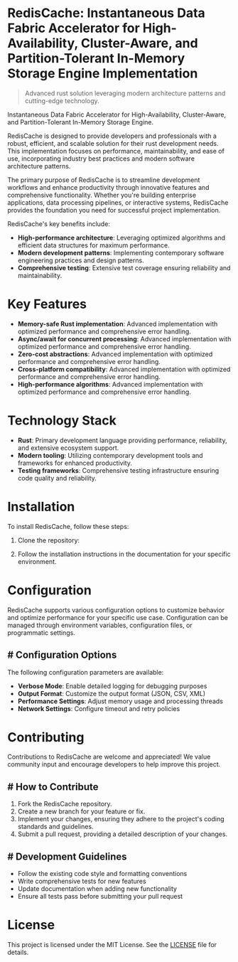 <!-- fallback_RedisCache_20250807000655_66146 -->

# RedisCache: Instantaneous Data Fabric Accelerator for High-Availability, Cluster-Aware, and Partition-Tolerant In-Memory Storage Engine Implementation
> Advanced rust solution leveraging modern architecture patterns and cutting-edge technology.

Instantaneous Data Fabric Accelerator for High-Availability, Cluster-Aware, and Partition-Tolerant In-Memory Storage Engine.

RedisCache is designed to provide developers and professionals with a robust, efficient, and scalable solution for their rust development needs. This implementation focuses on performance, maintainability, and ease of use, incorporating industry best practices and modern software architecture patterns.

The primary purpose of RedisCache is to streamline development workflows and enhance productivity through innovative features and comprehensive functionality. Whether you're building enterprise applications, data processing pipelines, or interactive systems, RedisCache provides the foundation you need for successful project implementation.

RedisCache's key benefits include:

* **High-performance architecture**: Leveraging optimized algorithms and efficient data structures for maximum performance.
* **Modern development patterns**: Implementing contemporary software engineering practices and design patterns.
* **Comprehensive testing**: Extensive test coverage ensuring reliability and maintainability.

# Key Features

* **Memory-safe Rust implementation**: Advanced implementation with optimized performance and comprehensive error handling.
* **Async/await for concurrent processing**: Advanced implementation with optimized performance and comprehensive error handling.
* **Zero-cost abstractions**: Advanced implementation with optimized performance and comprehensive error handling.
* **Cross-platform compatibility**: Advanced implementation with optimized performance and comprehensive error handling.
* **High-performance algorithms**: Advanced implementation with optimized performance and comprehensive error handling.

# Technology Stack

* **Rust**: Primary development language providing performance, reliability, and extensive ecosystem support.
* **Modern tooling**: Utilizing contemporary development tools and frameworks for enhanced productivity.
* **Testing frameworks**: Comprehensive testing infrastructure ensuring code quality and reliability.

# Installation

To install RedisCache, follow these steps:

1. Clone the repository:


2. Follow the installation instructions in the documentation for your specific environment.

# Configuration

RedisCache supports various configuration options to customize behavior and optimize performance for your specific use case. Configuration can be managed through environment variables, configuration files, or programmatic settings.

## # Configuration Options

The following configuration parameters are available:

* **Verbose Mode**: Enable detailed logging for debugging purposes
* **Output Format**: Customize the output format (JSON, CSV, XML)
* **Performance Settings**: Adjust memory usage and processing threads
* **Network Settings**: Configure timeout and retry policies

# Contributing

Contributions to RedisCache are welcome and appreciated! We value community input and encourage developers to help improve this project.

## # How to Contribute

1. Fork the RedisCache repository.
2. Create a new branch for your feature or fix.
3. Implement your changes, ensuring they adhere to the project's coding standards and guidelines.
4. Submit a pull request, providing a detailed description of your changes.

## # Development Guidelines

* Follow the existing code style and formatting conventions
* Write comprehensive tests for new features
* Update documentation when adding new functionality
* Ensure all tests pass before submitting your pull request

# License

This project is licensed under the MIT License. See the [LICENSE](https://github.com/sandibrrm/RedisCache/blob/main/LICENSE) file for details.
